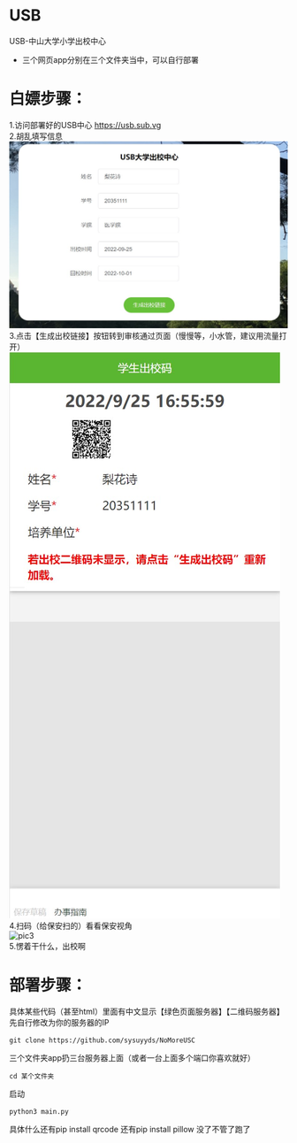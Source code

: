 # USB
USB-中山大学小学出校中心

- 三个网页app分别在三个文件夹当中，可以自行部署


# 白嫖步骤：
1.访问部署好的USB中心 https://usb.sub.vg     
2.胡乱填写信息
![pic1](1.jpg)   
3.点击【生成出校链接】按钮转到审核通过页面（慢慢等，小水管，建议用流量打开）    
![pic2](2.jpg)     
4.扫码（给保安扫的）看看保安视角     
![pic3](3.jpg)     
5.愣着干什么，出校啊

# 部署步骤：
具体某些代码（甚至html）里面有中文显示【绿色页面服务器】【二维码服务器】先自行修改为你的服务器的IP

```
git clone https://github.com/sysuyyds/NoMoreUSC
```
三个文件夹app扔三台服务器上面（或者一台上面多个端口你喜欢就好）
```
cd 某个文件夹
```
启动
```
python3 main.py
```
具体什么还有pip install qrcode
还有pip install pillow
没了不管了跑了
